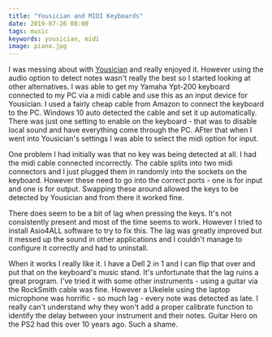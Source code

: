 ```yaml
---
title: "Yousician and MIDI Keyboards"
date: 2019-07-26 08:00
tags: music
keywords: yousician, midi
image: piano.jpg
---
```


I was messing about with [Yousician](https://www.yousician.com) and really enjoyed it. 
However using the audio option to detect notes wasn't really the best so I started looking at other alternatives.
I was able to get my Yamaha Ypt-200 keyboard connected to my PC via a midi cable and use this as an input device for Yousician.
I used a fairly cheap cable from Amazon to connect the keyboard to the PC. 
Windows 10 auto detected the cable and set it up automatically.
There was just one setting to enable on the keyboard - that was to disable local sound and have everything come through the PC.
AFter that when I went into Yousician's settings I was able to select the midi option for input. 

One problem I had initially was that no key was being detected at all. 
I had the midi cable connected incorrectly. 
The cable splits into two midi connectors and I just plugged them in randomly into the sockets on the keyboard. 
However these need to go into the correct ports - one is for input and one is for output. 
Swapping these around allowed the keys to be detected by Yousician and from there it worked fine.

There does seem to be a bit of lag when pressing the keys.
It's not consistently present and most of the time seems to work.
However I tried to install Asio4ALL software to try to fix this. 
The lag was greatly improved but it messed up the sound in other applications and I couldn't manage to configure it correctly and had to uninstall.

When it works I really like it. 
I have a Dell 2 in 1 and I can flip that over and put that on the keyboard's music stand.
It's unfortunate that the lag ruins a great program. 
I've tried it with some other instruments - using a guitar via the RockSmith cable was fine.
However a Ukelele using the laptop microphone was horrific - so much lag - every note was detected as late.
I really can't understand why they won't add a proper calibrate function to identify the delay between your instrument and their notes.
Guitar Hero on the PS2 had this over 10 years ago.
Such a shame.